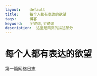 ```yaml
---
layout:    default
title:     每个人都有表达的欲望
tags:      博客
keyword:   关键词,关键词
description:  这里是网页的描述部分
---
```


<h1>每个人都有表达的欲望</h1>
<p>第一篇网络日志</p>